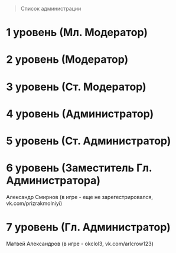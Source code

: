 > Список администрации

# 1 уровень (Мл. Модератор)


# 2 уровень (Модератор)


# 3 уровень (Ст. Модератор)


# 4 уровень (Администратор)


# 5 уровень (Ст. Администратор)


# 6 уровень (Заместитель Гл. Администратора)
Александр Смирнов (в игре - еще не зарегестрировался, vk.com/prizrakmolniyi)

# 7 уровень (Гл. Администратор)
Матвей Александров (в игре - okclol3, vk.com/arlcrow123)